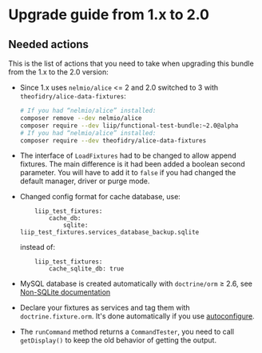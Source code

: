 # Upgrade guide from 1.x to 2.0

## Needed actions
This is the list of actions that you need to take when upgrading this bundle from the 1.x to the 2.0 version:

 *  Since 1.x uses `nelmio/alice` <= 2 and 2.0 switched to 3 with `theofidry/alice-data-fixtures`: 
    ```bash
    # If you had “nelmio/alice” installed:
    composer remove --dev nelmio/alice
    composer require --dev liip/functional-test-bundle:~2.0@alpha
    # If you had “nelmio/alice” installed:
    composer require --dev theofidry/alice-data-fixtures
    ```

 *  The interface of `LoadFixtures` had to be changed to allow append fixtures. The main difference is it had been added
    a boolean second parameter. You will have to add it to `false` if you had changed the default manager, driver
    or purge mode.

 *  Changed config format for cache database, use:
    ```
        liip_test_fixtures:
            cache_db:
                sqlite: liip_test_fixtures.services_database_backup.sqlite
    ```
    instead of:
    ```
        liip_test_fixtures:
            cache_sqlite_db: true
    ```

 * MySQL database is created automatically with `doctrine/orm` ≥ 2.6, see [Non-SQLite documentation](doc/database.md#non-sqlite)
 * Declare your fixtures as services and tag them with `doctrine.fixture.orm`.
   It's done automatically if you use [autoconfigure](https://symfony.com/doc/current/service_container.html#service-container-services-load-example). 

 * The `runCommand` method returns a `CommandTester`, you need to call `getDisplay()` to keep the old behavior of getting the output.

